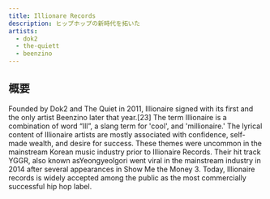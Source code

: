 ```yaml
---
title: Illionare Records
description: ヒップホップの新時代を拓いた
artists:
  - dok2
  - the-quiett
  - beenzino
---
```


## 概要

Founded by Dok2 and The Quiet in 2011, Illionaire signed with its first and the only artist Beenzino later that year.[23] The term Illionaire is a combination of word “Ill”, a slang term for 'cool', and 'millionaire.' The lyrical content of Illionaire artists are mostly associated with confidence, self-made wealth, and desire for success. These themes were uncommon in the mainstream Korean music industry prior to Illionaire Records. Their hit track YGGR, also known asYeongyeolgori went viral in the mainstream industry in 2014 after several appearances in Show Me the Money 3. Today, Illionaire records is widely accepted among the public as the most commercially successful hip hop label.